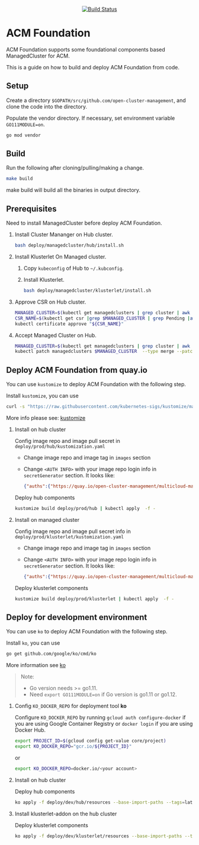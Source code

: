 <p align="center"><a href="http://35.227.205.240/?job=build-multicloud-operators-foundation_postsubmit">
<img alt="Build Status" src="http://35.227.205.240/badge.svg?jobs=build-multicloud-operators-foundation_postsubmit">
</a>
</p>

# ACM Foundation

ACM Foundation supports some foundational components based ManagedCluster for ACM.

This is a guide on how to build and deploy ACM Foundation from code.

## Setup

Create a directory `$GOPATH/src/github.com/open-cluster-management`, and clone the code into the directory.

Populate the vendor directory. If necessary, set environment variable `GO111MODULE=on`.

```sh
go mod vendor
```

## Build

Run the following after cloning/pulling/making a change.

```sh
make build
```

make build will build all the binaries in output directory.

## Prerequisites

Need to install ManagedCluster before deploy ACM Foundation.

1. Install Cluster Mananger on Hub cluster.

    ```sh
    bash deploy/managedcluster/hub/install.sh
    ```

2. Install Klusterlet On Managed cluster.

    1. Copy `kubeconfig` of Hub to `~/.kubconfig`.
    2. Install Klusterlet.

        ```sh
        bash deploy/managedcluster/klusterlet/install.sh
        ```

3. Approve CSR on Hub cluster.

    ```sh
    MANAGED_CLUSTER=$(kubectl get managedclusters | grep cluster | awk '{print $1}')
    CSR_NAME=$(kubectl get csr |grep $MANAGED_CLUSTER | grep Pending |awk '{print $1}')
    kubectl certificate approve "${CSR_NAME}"
    ```

4. Accept Managed Cluster on Hub.

    ```sh
    MANAGED_CLUSTER=$(kubectl get managedclusters | grep cluster | awk '{print $1}')
    kubectl patch managedclusters $MANAGED_CLUSTER  --type merge --patch '{"spec":{"hubAcceptsClient":true}}'
    ```

## Deploy ACM Foundation from quay.io

You can use `kustomize` to deploy ACM Foundation with the following step.

Install `kustomize`, you can use

```sh
curl -s "https://raw.githubusercontent.com/kubernetes-sigs/kustomize/master/hack/install_kustomize.sh"  | bash mv kustomize /usr/local/bin/
```

More info please see: [kustomize](https://github.com/kubernetes-sigs/kustomize/blob/master/docs/INSTALL.md)

1. Install on hub cluster

    Config image repo and image pull secret in `deploy/prod/hub/kustomization.yaml`

    - Change image repo and image tag in `images` section
    - Change `<AUTH INFO>` with your image repo login info in `secretGenerator` section. It looks like:

        ```json
        {"auths":{"https://quay.io/open-cluster-management/multicloud-manager":{"username":"<USER NAME>","password":"<TOKEN>/","auth":"<BASE64 ENACODE <USER:TOKEN>>"}}}
        ```

    Deploy hub components

    ```sh
    kustomize build deploy/prod/hub | kubectl apply  -f -
    ```

2. Install on managed cluster

    Config image repo and image pull secret info in `deploy/prod/klusterlet/kustomization.yaml`

    - Change image repo and image tag in `images` section
    - Change `<AUTH INFO>` with your image repo login info in `secretGenerator` section. It looks like:

        ```json
        {"auths":{"https://quay.io/open-cluster-management/multicloud-manager":{"username":"<USER NAME>","password":"<TOKEN>/","auth":"<BASE64 ENACODE <USER:TOKEN>>"}}}
        ```

    Deploy klusterlet components

    ```sh
    kustomize build deploy/prod/klusterlet | kubectl apply  -f -
    ```

## Deploy for development environment

You can use `ko` to deploy ACM Foundation with the following step.

Install `ko`, you can use

```sh
go get github.com/google/ko/cmd/ko
```

More information see [ko](https://github.com/google/ko)

> Note:
> * Go version needs >= go1.11.
> * Need `export GO111MODULE=on` if Go version is go1.11 or go1.12.

1. Config `KO_DOCKER_REPO` for deployment tool **ko**

    Configure `KO_DOCKER_REPO` by running `gcloud auth configure-docker` if you are using Google Container Registry or `docker login` if you are using Docker Hub.

    ```sh
    export PROJECT_ID=$(gcloud config get-value core/project)
    export KO_DOCKER_REPO="gcr.io/${PROJECT_ID}"
    ```

    or

    ```sh
    export KO_DOCKER_REPO=docker.io/<your account>
    ```

2. Install on hub cluster

    Deploy hub components

    ```sh
    ko apply -f deploy/dev/hub/resources --base-import-paths --tags=latest
    ```

3. Install klusterlet-addon on the hub cluster

    Deploy klusterlet components

    ```sh
    ko apply -f deploy/dev/klusterlet/resources --base-import-paths --tags=latest
    ```
